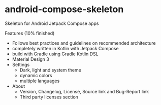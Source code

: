 # android-compose-skeleton

Skeleton for Android Jetpack Compose apps

Features (10% finished)
* Follows best practices and guidelines on recommended architecture
* completely written in Kotlin with Jetpack Compose
* build with Gradle using Gradle Kotlin DSL
* Material Design 3
* Settings
  * Dark, light and system theme
  * dynamic colors
  * multiple languages
* About
  * Version, Changelog, License, Source link and Bug-Report link
  * Third party licenses section
